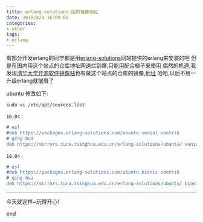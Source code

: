 ```yaml
---
title: erlang-solutions-国内镜像地址
date: 2018/4/8 16:00:00
categories:
- other
tags:
- erlang
---
```


有部分开发erlang的同学都是用[erlang-solutions](https://www.erlang-solutions.com/resources/download.html)网站提供的erlang来安装的吧
但是在国内用这个站点的仓库地址网速烂到爆,只能用配合梯子来使用
偶然的机遇,我发现[清华大学开源软件镜像站](https://mirrors.tuna.tsinghua.edu.cn)也有做这个站点的仓库的镜像,[地址](https://mirrors.tuna.tsinghua.edu.cn/erlang-solutions/)
哈哈,以后不用一升级erlang就皱眉了

ubuntu 修改如下:

`sudo vi /etc/apt/sources.list`

`16.04` : 

```erlang
# esl
#deb https://packages.erlang-solutions.com/ubuntu xenial contrib
# qing hua
deb https://mirrors.tuna.tsinghua.edu.cn/erlang-solutions/ubuntu/ xenial contrib
```

`18.04` : 

```erlang
# esl
#deb https://packages.erlang-solutions.com/ubuntu bionic contrib
# qing hua
deb https://mirrors.tuna.tsinghua.edu.cn/erlang-solutions/ubuntu/ bionic contrib
```

-------

今天就这样~玩得开心!

end

